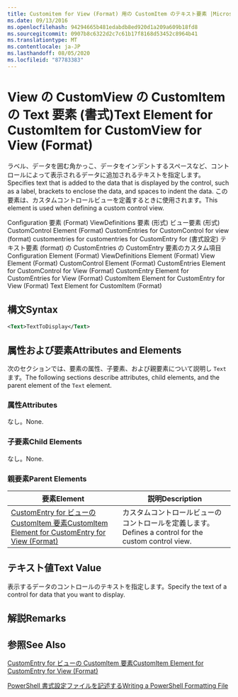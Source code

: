 ```yaml
---
title: Customitem for View (Format) 用の CustomItem のテキスト要素 |Microsoft Docs
ms.date: 09/13/2016
ms.openlocfilehash: 94294665b481edabdb8ed920d1a209a609b18fd8
ms.sourcegitcommit: 0907b8c6322d2c7c61b17f8168d53452c8964b41
ms.translationtype: MT
ms.contentlocale: ja-JP
ms.lasthandoff: 08/05/2020
ms.locfileid: "87783383"
---
```

# <a name="text-element-for-customitem-for-customview-for-view-format"></a><span data-ttu-id="e09a3-102">View の CustomView の CustomItem の Text 要素 (書式)</span><span class="sxs-lookup"><span data-stu-id="e09a3-102">Text Element for CustomItem for CustomView for View (Format)</span></span>

<span data-ttu-id="e09a3-103">ラベル、データを囲む角かっこ、データをインデントするスペースなど、コントロールによって表示されるデータに追加されるテキストを指定します。</span><span class="sxs-lookup"><span data-stu-id="e09a3-103">Specifies text that is added to the data that is displayed by the control, such as a label, brackets to enclose the data, and spaces to indent the data.</span></span> <span data-ttu-id="e09a3-104">この要素は、カスタムコントロールビューを定義するときに使用されます。</span><span class="sxs-lookup"><span data-stu-id="e09a3-104">This element is used when defining a custom control view.</span></span>

<span data-ttu-id="e09a3-105">Configuration 要素 (Format) ViewDefinitions 要素 (形式) ビュー要素 (形式) CustomControl Element (Format) CustomEntries for CustomControl for view (format) customentries for customentries for CustomEntry for (書式設定) テキスト要素 (format) の CustomEntries の CustomEntry 要素のカスタム項目</span><span class="sxs-lookup"><span data-stu-id="e09a3-105">Configuration Element (Format) ViewDefinitions Element (Format) View Element (Format) CustomControl Element (Format) CustomEntries Element for CustomControl for View (Format) CustomEntry Element for CustomEntries for View (Format) CustomItem Element for CustomEntry for View (Format) Text Element for CustomItem (Format)</span></span>

## <a name="syntax"></a><span data-ttu-id="e09a3-106">構文</span><span class="sxs-lookup"><span data-stu-id="e09a3-106">Syntax</span></span>

```xml
<Text>TextToDisplay</Text>
```

## <a name="attributes-and-elements"></a><span data-ttu-id="e09a3-107">属性および要素</span><span class="sxs-lookup"><span data-stu-id="e09a3-107">Attributes and Elements</span></span>

<span data-ttu-id="e09a3-108">次のセクションでは、要素の属性、子要素、および親要素について説明し `Text` ます。</span><span class="sxs-lookup"><span data-stu-id="e09a3-108">The following sections describe attributes, child elements, and the parent element of the `Text` element.</span></span>

### <a name="attributes"></a><span data-ttu-id="e09a3-109">属性</span><span class="sxs-lookup"><span data-stu-id="e09a3-109">Attributes</span></span>

<span data-ttu-id="e09a3-110">なし。</span><span class="sxs-lookup"><span data-stu-id="e09a3-110">None.</span></span>

### <a name="child-elements"></a><span data-ttu-id="e09a3-111">子要素</span><span class="sxs-lookup"><span data-stu-id="e09a3-111">Child Elements</span></span>

<span data-ttu-id="e09a3-112">なし。</span><span class="sxs-lookup"><span data-stu-id="e09a3-112">None.</span></span>

### <a name="parent-elements"></a><span data-ttu-id="e09a3-113">親要素</span><span class="sxs-lookup"><span data-stu-id="e09a3-113">Parent Elements</span></span>

|<span data-ttu-id="e09a3-114">要素</span><span class="sxs-lookup"><span data-stu-id="e09a3-114">Element</span></span>|<span data-ttu-id="e09a3-115">説明</span><span class="sxs-lookup"><span data-stu-id="e09a3-115">Description</span></span>|
|-------------|-----------------|
|[<span data-ttu-id="e09a3-116">CustomEntry for ビューの CustomItem 要素</span><span class="sxs-lookup"><span data-stu-id="e09a3-116">CustomItem Element for CustomEntry for View (Format)</span></span>](./customitem-element-for-customentry-for-customcontrol-for-view-format.md)|<span data-ttu-id="e09a3-117">カスタムコントロールビューのコントロールを定義します。</span><span class="sxs-lookup"><span data-stu-id="e09a3-117">Defines a control for the custom control view.</span></span>|

## <a name="text-value"></a><span data-ttu-id="e09a3-118">テキスト値</span><span class="sxs-lookup"><span data-stu-id="e09a3-118">Text Value</span></span>

<span data-ttu-id="e09a3-119">表示するデータのコントロールのテキストを指定します。</span><span class="sxs-lookup"><span data-stu-id="e09a3-119">Specify the text of a control for data that you want to display.</span></span>

## <a name="remarks"></a><span data-ttu-id="e09a3-120">解説</span><span class="sxs-lookup"><span data-stu-id="e09a3-120">Remarks</span></span>

## <a name="see-also"></a><span data-ttu-id="e09a3-121">参照</span><span class="sxs-lookup"><span data-stu-id="e09a3-121">See Also</span></span>

[<span data-ttu-id="e09a3-122">CustomEntry for ビューの CustomItem 要素</span><span class="sxs-lookup"><span data-stu-id="e09a3-122">CustomItem Element for CustomEntry for View (Format)</span></span>](./customitem-element-for-customentry-for-customcontrol-for-view-format.md)

[<span data-ttu-id="e09a3-123">PowerShell 書式設定ファイルを記述する</span><span class="sxs-lookup"><span data-stu-id="e09a3-123">Writing a PowerShell Formatting File</span></span>](./writing-a-powershell-formatting-file.md)
